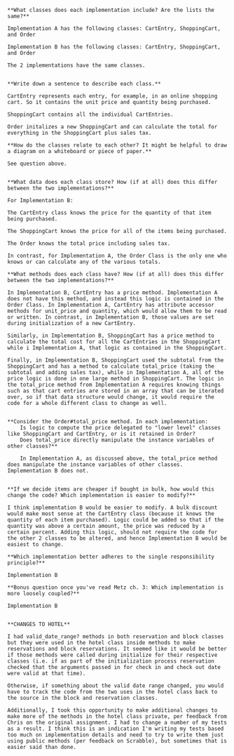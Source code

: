 
    **What classes does each implementation include? Are the lists the same?**

    Implementation A has the following classes: CartEntry, ShoppingCart, and Order

    Implementation B has the following classes: CartEntry, ShoppingCart, and Order

    The 2 implementations have the same classes.


    **Write down a sentence to describe each class.**

    CartEntry represents each entry, for example, in an online shopping cart. So it contains the unit price and quantity being purchased.

    ShoppingCart contains all the individual CartEntries.

    Order initalizes a new ShoppingCart and can calculate the total for everything in the ShoppingCart plus sales tax.

    **How do the classes relate to each other? It might be helpful to draw a diagram on a whiteboard or piece of paper.**

    See question above.


    **What data does each class store? How (if at all) does this differ between the two implementations?**

    For Implementation B:

    The CartEntry class knows the price for the quantity of that item being purchased.

    The ShoppingCart knows the price for all of the items being purchased.

    The Order knows the total price including sales tax.

    In contrast, for Implementation A, the Order Class is the only one who knows or can calculate any of the various totals.

    **What methods does each class have? How (if at all) does this differ between the two implementations?**

    In Implementation B, CartEntry has a price method. Implementation A does not have this method, and instead this logic is contained in the Order Class. In Implementation A, CartEntry has attribute accessor methods for unit_price and quantity, which would allow them to be read or written. In contrast, in Implementation B, those values are set during initialization of a new CartEntry.

    Similarly, in Implementation B, ShoppingCart has a price method to calculate the total cost for all the CartEntries in the ShoppingCart while i Implementation A, that logic as contained in the ShoppingCart.

    Finally, in Implementation B, ShoppingCart used the subtotal from the ShoppingCart and has a method to calculate total_price (taking the subtotal and adding sales tax), while in Implementation A, all of the price logic is done in one large method in ShoppingCart. The logic in the total_price method from Implementation A requires knowing things such as that cart entries are stored in an array that can be iterated over, so if that data structure would change, it would require the code for a whole different class to change as well.


    **Consider the Order#total_price method. In each implementation:
        Is logic to compute the price delegated to "lower level" classes like ShoppingCart and CartEntry, or is it retained in Order?
        Does total_price directly manipulate the instance variables of other classes?**

        In Implementation A, as discussed above, the total_price method does manipulate the instance variables of other classes. Implementation B does not.


    **If we decide items are cheaper if bought in bulk, how would this change the code? Which implementation is easier to modify?**

    I think implementation B would be easier to modify. A bulk discount would make most sense at the CartEntry class (because it knows the quantity of each item purchased). Logic could be added so that if the quantity was above a certain amount, the price was reduced by a certain percent. Adding this logic, should not require the code for the other 2 classes to be altered, and hence Implementation B would be easiest to change.

    **Which implementation better adheres to the single responsibility principle?**

    Implementation B

    **Bonus question once you've read Metz ch. 3: Which implementation is more loosely coupled?**

    Implementation B


    **CHANGES TO HOTEL**

    I had valid_date_range? methods in both reservation and block classes but they were used in the hotel class inside methods to make reservations and block reservations. It seemed like it would be better if those methods were called during initialize for their respective classes (i.e. if as part of the initialization process reservation checked that the arguments passed in for check in and check out date were valid at that time).

    Otherwise, if something about the valid date range changed, you would have to track the code from the two uses in the hotel class back to the source in the block and reservation classes.

    Additionally, I took this opportunity to make additional changes to make more of the methods in the hotel class private, per feedback from Chris on the original assignment. I had to change a number of my tests as a result. I think this is an indication I'm writing my tests based too much on implementation details and need to try to write them just using public methods (per feedback on Scrabble), but sometimes that is easier said than done.
